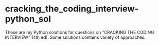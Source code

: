 # cracking_the_coding_interview-python_sol
These are my Python solutions for questions on "CRACKING THE CODING INTERVIEW" (4th ed). Some solutions contains variety of approaches.
